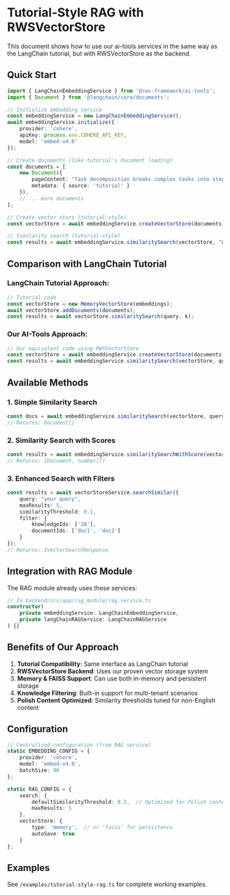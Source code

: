# Tutorial-Style RAG with RWSVectorStore

This document shows how to use our ai-tools services in the same way as the LangChain tutorial, but with RWSVectorStore as the backend.

## Quick Start

```typescript
import { LangChainEmbeddingService } from '@rws-framework/ai-tools';
import { Document } from '@langchain/core/documents';

// Initialize embedding service
const embeddingService = new LangChainEmbeddingService();
await embeddingService.initialize({
    provider: 'cohere',
    apiKey: process.env.COHERE_API_KEY,
    model: 'embed-v4.0'
});

// Create documents (like tutorial's document loading)
const documents = [
    new Document({
        pageContent: "Task decomposition breaks complex tasks into steps.",
        metadata: { source: 'tutorial' }
    }),
    // ... more documents
];

// Create vector store (tutorial-style)
const vectorStore = await embeddingService.createVectorStore(documents);

// Similarity search (tutorial-style)
const results = await embeddingService.similaritySearch(vectorStore, "What is task decomposition?", 3);
```

## Comparison with LangChain Tutorial

### LangChain Tutorial Approach:
```typescript
// Tutorial code
const vectorStore = new MemoryVectorStore(embeddings);
await vectorStore.addDocuments(documents);
const results = await vectorStore.similaritySearch(query, k);
```

### Our AI-Tools Approach:
```typescript
// Our equivalent code using RWSVectorStore
const vectorStore = await embeddingService.createVectorStore(documents);
const results = await embeddingService.similaritySearch(vectorStore, query, k);
```

## Available Methods

### 1. Simple Similarity Search
```typescript
const docs = await embeddingService.similaritySearch(vectorStore, query, k);
// Returns: Document[]
```

### 2. Similarity Search with Scores
```typescript
const results = await embeddingService.similaritySearchWithScore(vectorStore, query, k);
// Returns: [Document, number][]
```

### 3. Enhanced Search with Filters
```typescript
const results = await vectorStoreService.searchSimilar({
    query: "your query",
    maxResults: 5,
    similarityThreshold: 0.1,
    filter: {
        knowledgeIds: ['28'],
        documentIds: ['doc1', 'doc2']
    }
});
// Returns: IVectorSearchResponse
```

## Integration with RAG Module

The RAG module already uses these services:

```typescript
// In backend/src/app/rag_module/rag.service.ts
constructor(
    private embeddingService: LangChainEmbeddingService,
    private langChainRAGService: LangChainRAGService
) {}
```

## Benefits of Our Approach

1. **Tutorial Compatibility**: Same interface as LangChain tutorial
2. **RWSVectorStore Backend**: Uses our proven vector storage system  
3. **Memory & FAISS Support**: Can use both in-memory and persistent storage
4. **Knowledge Filtering**: Built-in support for multi-tenant scenarios
5. **Polish Content Optimized**: Similarity thresholds tuned for non-English content

## Configuration

```typescript
// Centralized configuration (from RAG service)
static EMBEDDING_CONFIG = {
    provider: 'cohere',
    model: 'embed-v4.0',
    batchSize: 96
};

static RAG_CONFIG = {
    search: {
        defaultSimilarityThreshold: 0.1,  // Optimized for Polish content
        maxResults: 5
    },
    vectorStore: {
        type: 'memory',  // or 'faiss' for persistence
        autoSave: true
    }
};
```

## Examples

See `/examples/tutorial-style-rag.ts` for complete working examples.

